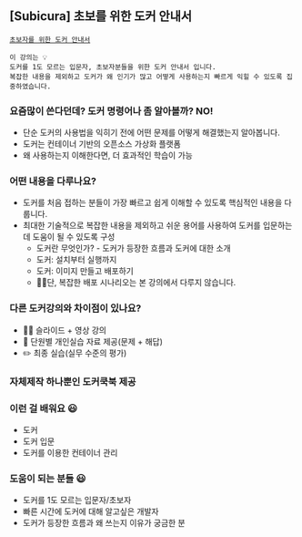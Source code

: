 ## [Subicura] 초보를 위한 도커 안내서
[`초보자를 위한 도커 안내서`]

    
    이 강의는 💡
    도커를 1도 모르는 입문자, 초보자분들을 위한 도커 안내서 입니다. 
    복잡한 내용을 제외하고 도커가 왜 인기가 많고 어떻게 사용하는지 빠르게 익힐 수 있도록 집중하였습니다.
    

### **요즘많이 쓴다던데?** 도커 명령어나 좀 알아볼까? NO!
  - 단순 도커의 사용법을 익히기 전에 어떤 문제를 어떻게 해결했는지 알아봅니다.
  - 도커는 컨테이너 기반의 오픈소스 가상화 플랫폼
  - 왜 사용하는지 이해한다면, 더 효과적인 학습이 가능
  
### **어떤 내용**을 다루나요?
  - 도커를 처음 접하는 분들이 가장 빠르고 쉽게 이해할 수 있도록 핵심적인 내용을 다룹니다.
  - 최대한 기술적으로 복잡한 내용을 제외하고 쉬운 용어를 사용하여 도커를 입문하는데 도움이 될 수 있도록 구성
    - 도커란 무엇인가? - 도커가 등장한 흐름과 도커에 대한 소개
    - 도커: 설치부터 실행까지
    - 도커: 이미지 만들고 배포하기
    - 🙅‍♂️단, 복잡한 배포 시나리오는 본 강의에서 다루지 않습니다.
    
    
### 다른 도커강의와 **차이점**이 있나요?
  - 👨‍💻 슬라이드 + 영상 강의
  - 📖 단원별 개인실습 자료 제공(문제 + 해답)
  - ✏️ 최종 실습(실무 수준의 평가)

### 자체제작 하나뿐인 **도커쿡북** 제공

### 이런 걸 배워요 😃
  - 도커
  - 도커 입문
  - 도커를 이용한 컨테이너 관리
  
### 도움이 되는 분들 😃
  - 도커를 1도 모르는 입문자/초보자
  - 빠른 시간에 도커에 대해 알고싶은 개발자
  - 도커가 등장한 흐름과 왜 쓰는지 이유가 궁금한 분


[`초보자를 위한 도커 안내서`]: https://www.inflearn.com/course/%EB%8F%84%EC%BB%A4-%EC%9E%85%EB%AC%B8#description
